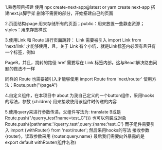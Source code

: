 1.熟悉项目搭建 使用 npx create-next-app@latest
or
yarn create next-app 搭建next.js脚手架 删除不需要的部分，开始搭建自己的页面

2.页面结构:page:用来存储所有的页面；public：用来放置一些静态资源；styles：用来存放样式

3.使用Link 和 Route 进行页面跳转：
Link 需要被引入 import Link from 'next/link' 才能够使用，且，关于 Link 有个小坑，就是Link标签内必须有且只有一个标签，例如
<Link  href="/pageB"><a>PageB</a></Link>，并且，跳转的路径 href 需要写在 Link 标签内部，这与React解决路由问题的做法不一样

同样的 Route 也需要被引入才能够使用 import Route from 'next/router'
使用方法：Route.push("/pageA")

4.自定义组件，在本项目中 about 为我自己定义的一个button组件，采用hooks的写法，参数 {children} 用来接收使用该组件时传递的内容

5.使用query来进行参数传递，父组件写法为: <Link  href="/querry_test?name=test_B"><a>translate B</a></Link>或是
Route.push("/querry_test?name=test_C")}} 也可以包装成对象 Route.push({pathname:'/querry_test',query:{name:'test_C'}
而子组件需要引入 import {withRouter} from 'next/router'; 然后采用hooks的写法 接收参数 {router}，读取参数采用 {router.query.name}
最后我们需要向外暴露的是 export default withRouter(组件名称)

